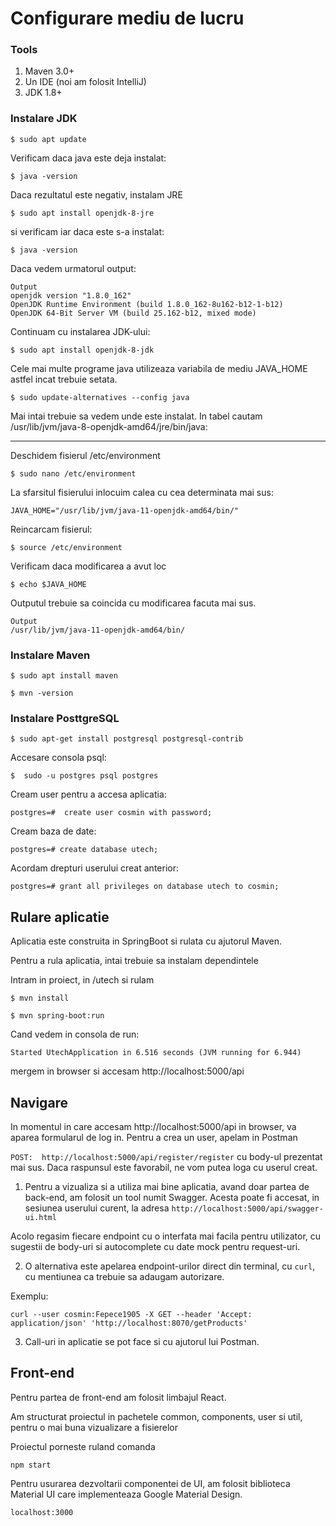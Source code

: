 # Configurare mediu de lucru


### Tools

1. Maven 3.0+ 
2. Un IDE (noi am folosit IntelliJ)
3. JDK 1.8+

### Instalare JDK


```
$ sudo apt update
```

Verificam daca java este deja instalat:

```
$ java -version
```

Daca rezultatul este negativ, instalam JRE

```
$ sudo apt install openjdk-8-jre
```
si verificam iar daca este s-a instalat:

```
$ java -version
```

Daca vedem urmatorul output:

```
Output
openjdk version "1.8.0_162"
OpenJDK Runtime Environment (build 1.8.0_162-8u162-b12-1-b12)
OpenJDK 64-Bit Server VM (build 25.162-b12, mixed mode)
```
     
Continuam cu instalarea JDK-ului:

```
$ sudo apt install openjdk-8-jdk
```

Cele mai multe programe java utilizeaza variabila de mediu JAVA_HOME astfel incat trebuie setata. 


```
$ sudo update-alternatives --config java
```

Mai intai trebuie sa vedem unde este instalat. In tabel cautam /usr/lib/jvm/java-8-openjdk-amd64/jre/bin/java:

---
Deschidem fisierul /etc/environment 


```
$ sudo nano /etc/environment
```

La sfarsitul fisierului inlocuim calea cu cea determinata mai sus:

```
JAVA_HOME="/usr/lib/jvm/java-11-openjdk-amd64/bin/"
```

Reincarcam fisierul:
```
$ source /etc/environment
```

Verificam daca modificarea a avut loc
```
$ echo $JAVA_HOME
```

Outputul trebuie sa coincida cu modificarea facuta mai sus.
```
Output
/usr/lib/jvm/java-11-openjdk-amd64/bin/
```

### Instalare Maven

```
$ sudo apt install maven
```

``` 
$ mvn -version
```


### Instalare PosttgreSQL

```
$ sudo apt-get install postgresql postgresql-contrib
```

Accesare consola psql:

```
$  sudo -u postgres psql postgres
```

Cream user pentru a accesa aplicatia:

```
postgres=#  create user cosmin with password;
```

Cream baza de date:

```
postgres=# create database utech;
```

Acordam drepturi userului creat anterior:
```
postgres=# grant all privileges on database utech to cosmin;
```

## Rulare aplicatie

Aplicatia este construita in SpringBoot si rulata cu ajutorul Maven.

Pentru a rula aplicatia, intai trebuie sa instalam dependintele

Intram in proiect, in /utech si rulam 

```
$ mvn install
```

```
$ mvn spring-boot:run
```

Cand vedem in consola de run:
```
Started UtechApplication in 6.516 seconds (JVM running for 6.944)
```
mergem in browser si accesam http://localhost:5000/api


## Navigare

In momentul in care accesam http://localhost:5000/api in browser, va aparea formularul de log in. 
Pentru a crea un user, apelam in Postman 

```POST:  http://localhost:5000/api/register/register``` cu body-ul prezentat mai sus. 
Daca raspunsul este favorabil, ne vom putea loga cu userul creat.

1. Pentru a vizualiza si a utiliza mai bine aplicatia, avand doar partea de back-end, am folosit un tool numit Swagger. 
Acesta poate fi accesat, in sesiunea userului curent, la adresa ```http://localhost:5000/api/swagger-ui.html```

Acolo regasim fiecare endpoint cu o interfata mai facila pentru utilizator, cu sugestii de body-uri si autocomplete cu date mock pentru request-uri.

2. O alternativa este apelarea endpoint-urilor direct din terminal, cu ```curl```, cu mentiunea ca trebuie sa adaugam autorizare.

Exemplu: 
```
curl --user cosmin:Fepece1905 -X GET --header 'Accept: application/json' 'http://localhost:8070/getProducts'
```

3. Call-uri in aplicatie se pot face si cu ajutorul lui Postman.



## Front-end

Pentru partea de front-end am folosit limbajul React. 

Am structurat proiectul in pachetele common, components, user si util, pentru o mai buna vizualizare a fisierelor

Proiectul porneste ruland comanda

```
npm start
```

Pentru usurarea dezvoltarii componentei de UI, am folosit biblioteca Material UI care implementeaza Google Material Design.

``````
localhost:3000
